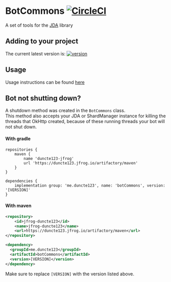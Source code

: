 # BotCommons [![CircleCI][circleImage]][circleLink]
A set of tools for the [JDA] library


## Adding to your project
The current latest version is: [ ![version][] ][download]

## Usage

Usage instructions can be found [here][usage]

## Bot not shutting down?
A shutdown method was created in the `BotCommons` class. <br>
This method also accepts your JDA or ShardManager instance for killing the threads that OkHttp created, because of these running threads your bot will not shut down.


#### With gradle

```GRADLE
repositories {
    maven {
        name 'duncte123-jfrog'
        url 'https://duncte123.jfrog.io/artifactory/maven'
    }
}

dependencies {
    implementation group: 'me.duncte123', name: 'botCommons', version: '[VERSION]'
}
```

#### With maven

```XML
<repository>
    <id>jfrog-duncte123</id>
    <name>jfrog-duncte123</name>
    <url>https://duncte123.jfrog.io/artifactory/maven</url>
</repository>

<dependency>
  <groupId>me.duncte123</groupId>
  <artifactId>botCommons</artifactId>
  <version>[VERSION]</version>
</dependency>
```

Make sure to replace `[VERSION]` with the version listed above.

[JDA]: https://github.com/DV8FromTheWorld/JDA
[version]: https://api.bintray.com/packages/duncte123/maven/botcommons/images/download.svg
[download]: https://bintray.com/duncte123/maven/botcommons/_latestVersion
[usage]: USAGE.md
[circleLink]: https://circleci.com/gh/duncte123/botCommons/tree/master
[circleImage]: https://circleci.com/gh/duncte123/botCommons/tree/master.svg?style=shield
